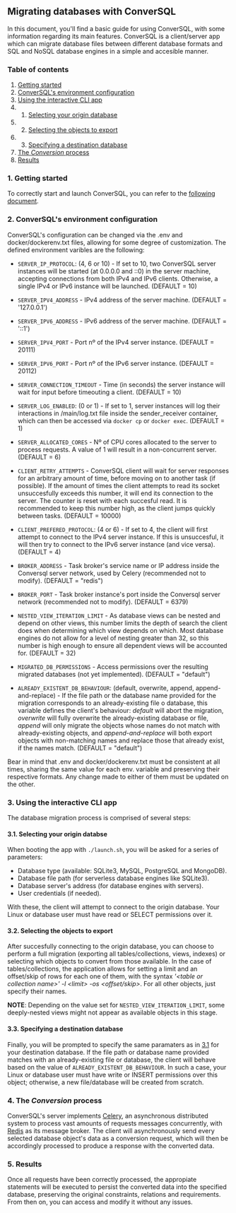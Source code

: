 ## Migrating databases with ConverSQL
In this document, you'll find a basic guide for using ConverSQL, with some information regarding its main features. ConverSQL is a client/server app which can migrate database files between different database formats and SQL and NoSQL database engines in a simple and accesible manner.

### Table of contents

1. [Getting started](#1-getting-started)
2. [ConverSQL's environment configuration](#2-conversqls-environment-configuration)
3. [Using the interactive CLI app](#3-using-the-interactive-cli-app)
3. 1. [Selecting your origin database](#31-selecting-your-origin-databse)
3. 2. [Selecting the objects to export](#32-selecting-the-objects-to-export)
3. 3. [Specifying a destination database](#33-specifying-a-destination-database)
4. [The *Conversion* process](#4-the-conversion-process)
5. [Results](#5-results)

### 1. Getting started
To correctly start and launch ConverSQL, you can refer to the [following document](https://github.com/Bruno-Orbelli/computacion_II/blob/master/final/install).

### 2. ConverSQL's environment configuration
ConverSQL's configuration can be changed via the .env and docker/dockerenv.txt files, allowing for some degree of customization. The defined environment varibles are the following:

- `SERVER_IP_PROTOCOL`: (4, 6 or 10) \- If set to 10, two ConverSQL server instances will be started (at 0.0.0.0 and ::0) in the server machine, accepting connections from both IPv4 and IPv6 clients. Otherwise, a single IPv4 or IPv6 instance will be launched. (DEFAULT = 10)
- `SERVER_IPV4_ADDRESS` \- IPv4 address of the server machine. (DEFAULT = '127.0.0.1')
- `SERVER_IPV6_ADDRESS` \- IPv6 address of the server machine. (DEFAULT = '::1')
- `SERVER_IPV4_PORT` \- Port nº of the IPv4 server instance. (DEFAULT = 20111)
- `SERVER_IPV6_PORT` \- Port nº of the IPv6 server instance. (DEFAULT = 20112)
- `SERVER_CONNECTION_TIMEOUT` \- Time (in seconds) the server instance will wait for input before timeouting a client. (DEFAULT = 10)
- `SERVER_LOG_ENABLED`: (0 or 1) \- If set to 1, server instances will log their interactions in /main/log.txt file inside the sender_receiver container, which can then be accessed via `docker cp` or `docker exec`. (DEFAULT = 1)
- `SERVER_ALLOCATED_CORES` \- Nº of CPU cores allocated to the server to process requests. A value of 1 will result in a non-concurrent server. (DEFAULT = 6)

- `CLIENT_RETRY_ATTEMPTS` \- ConverSQL client will wait for server responses for an arbitrary amount of time, before moving on to another task (if possible). If the amount of times the client attempts to read its socket unsuccesfully exceeds this number, it will end its connection to the server. The counter is reset with each succesful read. It is recommended to keep this number high, as the client jumps quickly between tasks. (DEFAULT = 10000)
- `CLIENT_PREFERED_PROTOCOL`: (4 or 6) \- If set to 4, the client will first attempt to connect to the IPv4 server instance. If this is unsuccesful, it will then try to connect to the IPv6 server instance (and vice versa). (DEFAULT = 4)

- `BROKER_ADDRESS` \- Task broker's service name or IP address inside the Conversql server network, used by Celery (recommended not to modify). (DEFAULT = "redis")
- `BROKER_PORT` \- Task broker instance's port inside the Conversql server network (recommended not to modify). (DEFAULT = 6379)

- `NESTED_VIEW_ITERATION_LIMIT` \- As database views can be nested and depend on other views, this number limits the depth of search the client does when determining which view depends on which. Most database engines do not allow for a level of nesting greater than 32, so this number is high enough to ensure all dependent views will be accounted for. (DEFAULT = 32)
- `MIGRATED_DB_PERMISSIONS` \- Access permissions over the resulting migrated databases (not yet implemented). (DEFAULT = "default")
- `ALREADY_EXISTENT_DB_BEHAVIOUR`: (default, overwrite, append, append-and-replace) \- If the file path or the database name provided for the migration corresponds to an already-existing file o database, this variable defines the client's behaviour: *default* will abort the migration, *overwrite* will fully overwrite the already-existing database or file, *append* will only migrate the objects whose names do not match with already-existing objects, and *append-and-replace* will both export objects with non-matching names and replace those that already exist, if the names match. (DEFAULT = "default")

Bear in mind that .env and docker/dockerenv.txt must be consistent at all times, sharing the same value for each env. variable and preserving their respective formats.
Any change made to either of them must be updated on the other.

### 3. Using the interactive CLI app
The database migration process is comprised of several steps:

#### 3.1. Selecting your origin databse
When booting the app with `./launch.sh`, you will be asked for a series of parameters:
- Database type (available: SQLite3, MySQL, PostgreSQL and MongoDB).
- Database file path (for serverless database engines like SQLite3).
- Database server's address (for database engines with servers).
- User credentials (if needed).

With these, the client will attempt to connect to the origin database. Your Linux or database user must have read or SELECT permissions over it.

#### 3.2. Selecting the objects to export
After succesfully connecting to the origin database, you can choose to perform a full migration (exporting all tables/collections, views, indexes) or selecting which objects to convert from those available. In the case of tables/collections, the application allows for setting a limit and an offset/skip of rows for each one of them, with the syntax *'\<table or collection name\>' -l \<limit\> -os \<offset/skip\>*. For all other objects, just specify their names.

**NOTE**: Depending on the value set for `NESTED_VIEW_ITERATION_LIMIT`, some deeply-nested views might not appear as available objects in this stage.

#### 3.3. Specifying a destination database
Finally, you will be prompted to specify the same paramaters as in [3.1](#31-selecting-your-origin-databse) for your destination database. If the file path or database name provided matches with an already-existing file or database, the client will behave based on the value of `ALREADY_EXISTENT_DB_BEHAVIOUR`. In such a case, your Linux or  database user must have write or INSERT permissions over this object; otherwise, a new file/database will be created from scratch.

### 4. The *Conversion* process
ConverSQL's server implements [Celery](https://docs.celeryq.dev/en/stable/), an asynchronous distributed system to process vast amounts of requests messages concurrently, with [Redis](https://redis.io/) as its message broker. The client will asynchronously send every selected database object's data as a conversion request, which will then be accordingly processed to produce a response with the converted data.

### 5. Results
Once all requests have been correctly processed, the appropiate statements will be executed to persist the converted data into the specified database, preserving the original constraints, relations and requirements. From then on, you can access and modify it without any issues.